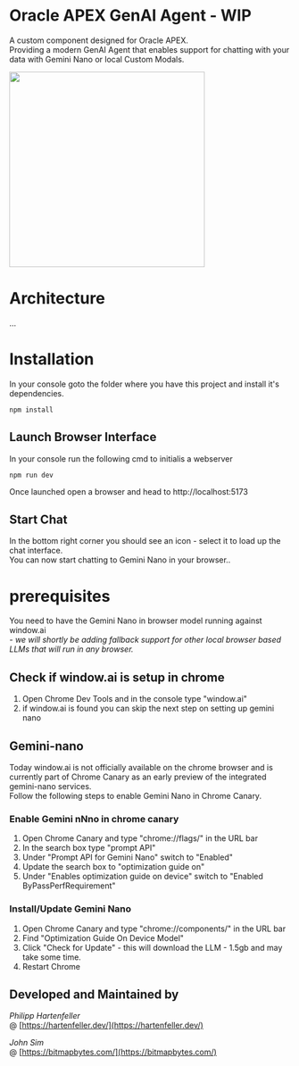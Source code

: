 

# Oracle APEX GenAI Agent - WIP
A custom component designed for Oracle APEX. <br />
Providing a modern GenAI Agent that enables support for chatting with your data with Gemini Nano or local Custom Modals.

<img src="https://github.com/user-attachments/assets/c5f70c84-784b-420e-9c43-2baf49f3a018" width="350" />

# Architecture
...

# Installation
In your console goto the folder where you have this project and install it's dependencies.

```
npm install
```

## Launch Browser Interface
In your console run the following cmd to initialis a webserver
```
npm run dev
```
Once launched open a browser and head to http://localhost:5173

## Start Chat
In the bottom right corner you should see an icon - select it to load up the chat interface.<br />
You can now start chatting to Gemini Nano in your browser..


# prerequisites
You need to have the Gemini Nano in browser model running against window.ai<br /> 
_- we will shortly be adding fallback support for other local browser based LLMs that will run in any browser._

## Check if window.ai is setup in chrome

1. Open Chrome Dev Tools and in the console type "window.ai"
2. if window.ai is found you can skip the next step on setting up gemini nano

## Gemini-nano
Today window.ai is not officially available on the chrome browser and is currently part of Chrome Canary as an early preview of the integrated gemini-nano services. <br />
Follow the following steps to enable Gemini Nano in Chrome Canary.

### Enable Gemini nNno in chrome canary

1. Open Chrome Canary and type "chrome://flags/" in the URL bar
2. In the search box type "prompt API"
3. Under "Prompt API for Gemini Nano" switch to "Enabled"
4. Update the search box to "optimization guide on"
5. Under "Enables optimization guide on device" switch to "Enabled ByPassPerfRequirement"

### Install/Update Gemini Nano

1. Open Chrome Canary and type "chrome://components/" in the URL bar
2. Find "Optimization Guide On Device Model"
3. Click "Check for Update" - this will download the LLM - 1.5gb and may take some time.
4. Restart Chrome


## Developed and Maintained by

_Philipp Hartenfeller_  
@ [https://hartenfeller.dev/](https://hartenfeller.dev/)

_John Sim_  
@ [https://bitmapbytes.com/](https://bitmapbytes.com/)
